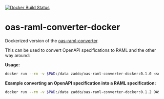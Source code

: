 
[![Docker Build Status](https://img.shields.io/docker/build/zaddo/oas-raml-converter-docker.svg)](https://hub.docker.com/r/zaddo/oas-raml-converter-docker/)

# oas-raml-converter-docker

Dockerized version of the [oas-raml-converter](https://github.com/mulesoft/oas-raml-converter).

This can be used to convert OpenAPI specifications to RAML and the other way around:

**Usage:**
```sh
docker run --rm -v $PWD:/data zaddo/oas-raml-converter-docker:0.1.0 <source-format> <target-format> <source-file> <target-file>
```


**Example converting an OpenAPI specification into a RAML specification:**
```sh
docker run --rm -v $PWD:/data zaddo/oas-raml-converter-docker:0.1.2 OAS20 RAML petstore.json api.raml
```
